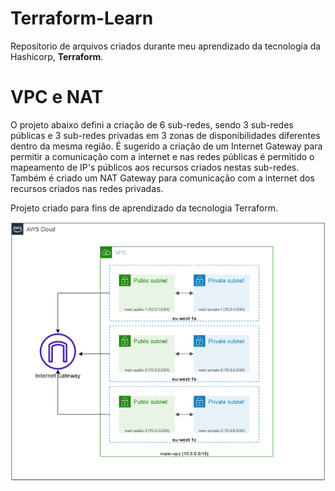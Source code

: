 # Terraform-Learn

Reposítorio de arquivos criados durante meu aprendizado da tecnologia da Hashicorp, <b>Terraform</b>.

# VPC e NAT

O projeto abaixo defini a criação de 6 sub-redes, sendo 3 sub-redes públicas e 3 sub-redes privadas em 3 zonas de disponibilidades diferentes dentro da mesma região.
É sugerido a criação de um Internet Gateway para permitir a comunicação com a internet e nas redes públicas é permitido o mapeamento de IP's públicos aos recursos criados
nestas sub-redes. Também é criado um NAT Gateway para comunicação com a internet dos recursos criados nas redes privadas.

Projeto criado para fins de aprendizado da tecnologia Terraform.


<img src="terraform-aws/VPC and NAT/diagram-vpc.png" alt="Alt text" title="Optional title">

